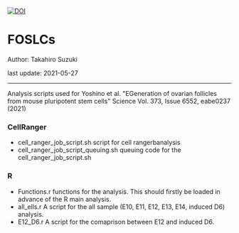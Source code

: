 
[![DOI](https://zenodo.org/badge/369186758.svg)](https://zenodo.org/badge/latestdoi/369186758)
# FOSLCs 
Author: Takahiro Suzuki

last update: 2021-05-27

---
Analysis scripts used for Yoshino et al. "EGeneration of ovarian follicles from mouse pluripotent stem cells" Science Vol. 373, Issue 6552, eabe0237 (2021)

### CellRanger
- cell_ranger_job_script.sh
script for cell rangerbanalysis
- cell_ranger_job_script_queuing.sh
queuing code for the cell_ranger_job_script.sh

### R
- Functions.r
functions for the analysis. This should firstly be loaded in advance of the R main analysis.
- all_ells.r
A script for the all sample (E10, E11, E12, E13, E14, induced D6) analysis.
- E12_D6.r
A script for the comaprison between E12 and induced D6.
